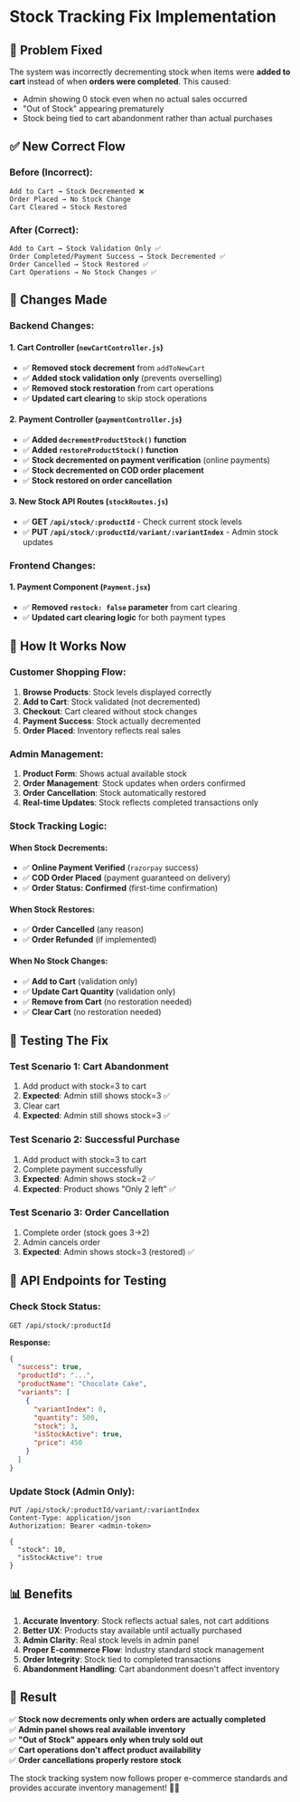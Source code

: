 # Stock Tracking Fix Implementation

## 🎯 **Problem Fixed**
The system was incorrectly decrementing stock when items were **added to cart** instead of when **orders were completed**. This caused:
- Admin showing 0 stock even when no actual sales occurred
- "Out of Stock" appearing prematurely 
- Stock being tied to cart abandonment rather than actual purchases

## ✅ **New Correct Flow**

### **Before (Incorrect):**
```
Add to Cart → Stock Decremented ❌
Order Placed → No Stock Change
Cart Cleared → Stock Restored
```

### **After (Correct):**
```
Add to Cart → Stock Validation Only ✅
Order Completed/Payment Success → Stock Decremented ✅
Order Cancelled → Stock Restored ✅
Cart Operations → No Stock Changes ✅
```

## 📝 **Changes Made**

### **Backend Changes:**

#### 1. **Cart Controller (`newCartController.js`)**
- ✅ **Removed stock decrement** from `addToNewCart`
- ✅ **Added stock validation only** (prevents overselling)
- ✅ **Removed stock restoration** from cart operations
- ✅ **Updated cart clearing** to skip stock operations

#### 2. **Payment Controller (`paymentController.js`)**
- ✅ **Added `decrementProductStock()` function** 
- ✅ **Added `restoreProductStock()` function**
- ✅ **Stock decremented on payment verification** (online payments)
- ✅ **Stock decremented on COD order placement**
- ✅ **Stock restored on order cancellation**

#### 3. **New Stock API Routes (`stockRoutes.js`)**
- ✅ **GET `/api/stock/:productId`** - Check current stock levels
- ✅ **PUT `/api/stock/:productId/variant/:variantIndex`** - Admin stock updates

### **Frontend Changes:**

#### 1. **Payment Component (`Payment.jsx`)**
- ✅ **Removed `restock: false` parameter** from cart clearing
- ✅ **Updated cart clearing logic** for both payment types

## 🔧 **How It Works Now**

### **Customer Shopping Flow:**
1. **Browse Products**: Stock levels displayed correctly
2. **Add to Cart**: Stock validated (not decremented)
3. **Checkout**: Cart cleared without stock changes
4. **Payment Success**: Stock actually decremented
5. **Order Placed**: Inventory reflects real sales

### **Admin Management:**
1. **Product Form**: Shows actual available stock
2. **Order Management**: Stock updates when orders confirmed
3. **Order Cancellation**: Stock automatically restored
4. **Real-time Updates**: Stock reflects completed transactions only

### **Stock Tracking Logic:**

#### **When Stock Decrements:**
- ✅ **Online Payment Verified** (`razorpay` success)
- ✅ **COD Order Placed** (payment guaranteed on delivery)
- ✅ **Order Status: Confirmed** (first-time confirmation)

#### **When Stock Restores:**
- ✅ **Order Cancelled** (any reason)
- ✅ **Order Refunded** (if implemented)

#### **When No Stock Changes:**
- ✅ **Add to Cart** (validation only)
- ✅ **Update Cart Quantity** (validation only)
- ✅ **Remove from Cart** (no restoration needed)
- ✅ **Clear Cart** (no restoration needed)

## 🧪 **Testing The Fix**

### **Test Scenario 1: Cart Abandonment**
1. Add product with stock=3 to cart
2. **Expected**: Admin still shows stock=3 ✅
3. Clear cart
4. **Expected**: Admin still shows stock=3 ✅

### **Test Scenario 2: Successful Purchase**
1. Add product with stock=3 to cart
2. Complete payment successfully
3. **Expected**: Admin shows stock=2 ✅
4. **Expected**: Product shows "Only 2 left" ✅

### **Test Scenario 3: Order Cancellation**
1. Complete order (stock goes 3→2)
2. Admin cancels order
3. **Expected**: Admin shows stock=3 (restored) ✅

## 🚀 **API Endpoints for Testing**

### **Check Stock Status:**
```http
GET /api/stock/:productId
```

**Response:**
```json
{
  "success": true,
  "productId": "...",
  "productName": "Chocolate Cake",
  "variants": [
    {
      "variantIndex": 0,
      "quantity": 500,
      "stock": 3,
      "isStockActive": true,
      "price": 450
    }
  ]
}
```

### **Update Stock (Admin Only):**
```http
PUT /api/stock/:productId/variant/:variantIndex
Content-Type: application/json
Authorization: Bearer <admin-token>

{
  "stock": 10,
  "isStockActive": true
}
```

## 📊 **Benefits**

1. **Accurate Inventory**: Stock reflects actual sales, not cart additions
2. **Better UX**: Products stay available until actually purchased  
3. **Admin Clarity**: Real stock levels in admin panel
4. **Proper E-commerce Flow**: Industry standard stock management
5. **Order Integrity**: Stock tied to completed transactions
6. **Abandonment Handling**: Cart abandonment doesn't affect inventory

## 🎉 **Result**
✅ **Stock now decrements only when orders are actually completed**  
✅ **Admin panel shows real available inventory**  
✅ **"Out of Stock" appears only when truly sold out**  
✅ **Cart operations don't affect product availability**  
✅ **Order cancellations properly restore stock**  

The stock tracking system now follows proper e-commerce standards and provides accurate inventory management! 🎂✨